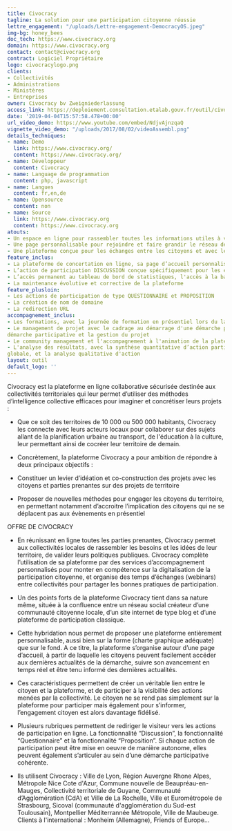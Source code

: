 ```yaml
---
title: Civocracy
tagline: La solution pour une participation citoyenne réussie
lettre_engagement: "/uploads/Lettre-engagement-DemocracyOS.jpeg"
img-bg: honey_bees
doc_tech: https://www.civocracy.org
domain: https://www.civocracy.org
contact: contact@civocracy.org
contract: Logiciel Propriétaire
logo: civocracylogo.png
clients:
- Collectivités
- Administrations
- Ministères
- Entreprises
owner: Civocracy bv Zweigniederlassung
access_link: https://deploiement.consultation.etalab.gouv.fr/outil/civocracy
date: '2019-04-04T15:57:58.478+00:00'
url_video_demo: https://www.youtube.com/embed/NdjvAjnzqaQ
vignette_video_demo: "/uploads/2017/08/02/videoAssembl.png"
details_techniques:
- name: Demo
  link: https://www.civocracy.org/
  content: https://www.civocracy.org/
- name: Développeur
  content: Civocracy
- name: Language de programmation
  content: php, javascript
- name: Langues
  content: fr,en,de
- name: Opensource
  content: non
- name: Source
  link: https://www.civocracy.org
  content: https://www.civocracy.org
atouts:
- Un espace en ligne pour rassembler toutes les informations utiles à votre concertation
- Une page personnalisable pour rejoindre et faire grandir le réseau des citoyens engagés dans les actions de territoire
- Une plateforme conçue pour les échanges entre les citoyens et avec leur collectivité, pour la co-construction et l'émergence du consensus
feature_inclus:
- La plateforme de concertation en ligne, sa page d’accueil personnalisable et son système d’envoi d’actualités et de notifications
- L’action de participation DISCUSSION conçue spécifiquement pour les échanges entre les citoyens et leur gouvernement, pour la co-construction et l’émergence d’un consensus
- L’accès permanent au tableau de bord de statistiques, l'accès à la base de connaissance Civocracy
- La maintenance évolutive et corrective de la plateforme
feature_plusloin:
- Les actions de participation de type QUESTIONNAIRE et PROPOSITION
- La création de nom de domaine
- La redirection URL
accompagnement_inclus:
- Les formations, avec la journée de formation en présentiel lors du lancement de la plateforme, la formation flash, ou encore la demi-journée de formation
- Le management de projet avec le cadrage au démarrage d'une démarche participative, le suivi d'une
démarche participative et la gestion du projet
- Le community management et l'accompagnement à l'animation de la plateforme
- L'analyse des résultats, avec la synthèse quantitative d’action participative, la synthèse quantitative
globale, et la analyse qualitative d'action
layout: outil
default_logo: ''
---
```

Civocracy est la plateforme en ligne collaborative sécurisée destinée aux collectivités territoriales qui leur permet d’utiliser des méthodes d’intelligence collective efficaces pour imaginer et concrétiser leurs projets :

* Que ce soit des territoires de 10 000 ou 500 000 habitants, Civocracy les connecte avec leurs acteurs
locaux pour collaborer sur des sujets allant de la planification urbaine au transport, de l'éducation à la
culture, leur permettant ainsi de cocréer leur territoire de demain.

* Concrètement, la plateforme Civocracy a pour ambition de répondre à deux principaux objectifs :
* Constituer un levier d’idéation et co-construction des projets avec les citoyens et parties
prenantes sur des projets de territoire
* Proposer de nouvelles méthodes pour engager les citoyens du territoire, en permettant
notamment d’accroitre l’implication des citoyens qui ne se déplacent pas aux évènements en
présentiel

OFFRE DE CIVOCRACY

* En réunissant en ligne toutes les parties prenantes, Civocracy permet aux collectivités locales de
rassembler les besoins et les idées de leur territoire, de valider leurs politiques publiques. Civocracy
complète l’utilisation de sa plateforme par des services d’accompagnement personnalisés pour monter en
compétence sur la digitalisation de la participation citoyenne, et organise des temps d’échanges
(webinars) entre collectivités pour partager les bonnes pratiques de participation.

* Un des points forts de la plateforme Civocracy tient dans sa nature même, située à la confluence entre un
réseau social créateur d’une communauté citoyenne locale, d’un site internet de type blog et d’une
plateforme de participation classique.

* Cette hybridation nous permet de proposer une plateforme entièrement personnalisable, aussi bien sur la
forme (charte graphique adéquate) que sur le fond. A ce titre, la plateforme s’organise autour d’une page
d’accueil, à partir de laquelle les citoyens peuvent facilement accéder aux dernières actualités de la
démarche, suivre son avancement en temps réel et être tenu informé des dernières actualités.

* Ces caractéristiques permettent de créer un véritable lien entre le citoyen et la plateforme, et de participer
à la visibilité des actions menées par la collectivité. Le citoyen ne se rend pas simplement sur la
plateforme pour participer mais également pour s’informer, l’engagement citoyen est alors davantage
fidélisé.

* Plusieurs rubriques permettent de rediriger le visiteur vers les actions de participation en ligne. La
fonctionnalité “Discussion”, la fonctionnalité “Questionnaire” et la fonctionnalité “Proposition”. Si chaque
action de participation peut être mise en oeuvre de manière autonome, elles peuvent également
s’articuler au sein d’une démarche participative cohérente.

* Ils utilisent Civocracy : Ville de Lyon, Région Auvergne Rhone Alpes, Métropole Nice Cote d'Azur, Commune nouvelle de
Beaupréau-en-Mauges, Collectivité territoriale de Guyane, Communauté d’Agglomération (CdA) et Ville de La Rochelle, Ville et Eurométropole de Strasbourg, Sicoval (communauté d'agglomération du Sud-est Toulousain), Montpellier Méditerrannée Métropole, Ville de Maubeuge. Clients à l'international : Monheim (Allemagne), Friends of Europe...